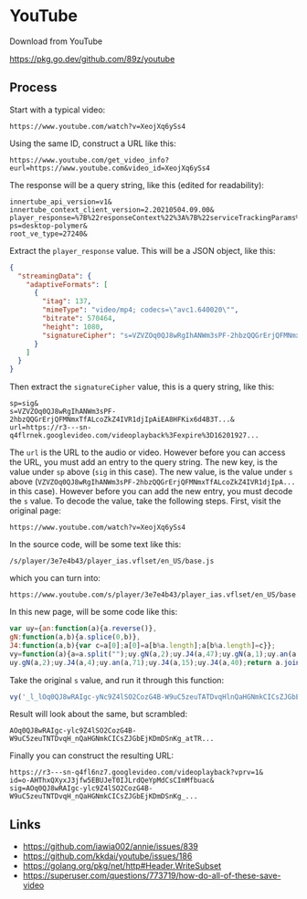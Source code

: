 # YouTube

Download from YouTube

https://pkg.go.dev/github.com/89z/youtube

## Process

Start with a typical video:

~~~
https://www.youtube.com/watch?v=XeojXq6ySs4
~~~

Using the same ID, construct a URL like this:

~~~
https://www.youtube.com/get_video_info?eurl=https://www.youtube.com&video_id=XeojXq6ySs4
~~~

The response will be a query string, like this (edited for readability):

~~~
innertube_api_version=v1&
innertube_context_client_version=2.20210504.09.00&
player_response=%7B%22responseContext%22%3A%7B%22serviceTrackingParams%22%3A...
ps=desktop-polymer&
root_ve_type=27240&
~~~

Extract the `player_response` value. This will be a JSON object, like this:

~~~json
{
  "streamingData": {
    "adaptiveFormats": [
      {
        "itag": 137,
        "mimeType": "video/mp4; codecs=\"avc1.640020\"",
        "bitrate": 570464,
        "height": 1080,
        "signatureCipher": "s=VZVZOq0QJ8wRgIhANWm3sPF-2hbzQQGrErjQFMNmxTfALco..."
      }
    ]
  }
}
~~~

Then extract the `signatureCipher` value, this is a query string, like this:

~~~
sp=sig&
s=VZVZOq0QJ8wRgIhANWm3sPF-2hbzQQGrErjQFMNmxTfALcoZkZ4IVR1djIpAiEA8HFKix6d4B3T...&
url=https://r3---sn-q4flrnek.googlevideo.com/videoplayback%3Fexpire%3D16201927...
~~~

The `url` is the URL to the audio or video. However before you can access the
URL, you must add an entry to the query string. The new key, is the value under
`sp` above (`sig` in this case). The new value, is the value under `s` above
(`VZVZOq0QJ8wRgIhANWm3sPF-2hbzQQGrErjQFMNmxTfALcoZkZ4IVR1djIpA...` in this case).
However before you can add the new entry, you must decode the `s` value. To
decode the value, take the following steps. First, visit the original page:

~~~
https://www.youtube.com/watch?v=XeojXq6ySs4
~~~

In the source code, will be some text like this:

~~~
/s/player/3e7e4b43/player_ias.vflset/en_US/base.js
~~~

which you can turn into:

~~~
https://www.youtube.com/s/player/3e7e4b43/player_ias.vflset/en_US/base.js
~~~

In this new page, will be some code like this:

~~~js
var uy={an:function(a){a.reverse()},
gN:function(a,b){a.splice(0,b)},
J4:function(a,b){var c=a[0];a[0]=a[b%a.length];a[b%a.length]=c}};
vy=function(a){a=a.split("");uy.gN(a,2);uy.J4(a,47);uy.gN(a,1);uy.an(a,49);
uy.gN(a,2);uy.J4(a,4);uy.an(a,71);uy.J4(a,15);uy.J4(a,40);return a.join("")};
~~~

Take the original `s` value, and run it through this function:

~~~js
vy('_l_lOq0QJ8wRAIgc-yNc9Z4lSO2CozG4B-W9uC5zeuTATDvqHlnQaHGNmkCICsZJGbEjKDmD...')
~~~

Result will look about the same, but scrambled:

~~~
AOq0QJ8wRAIgc-ylc9Z4lSO2CozG4B-W9uC5zeuTNTDvqH_nQaHGNmkCICsZJGbEjKDmDSnKg_atTR...
~~~

Finally you can construct the resulting URL:

~~~
https://r3---sn-q4fl6nz7.googlevideo.com/videoplayback?vprv=1&
id=o-AHThxQXyxJ3jfw5EBUJeT0IJLrdQeYpMdCsCImMfbuac&
sig=AOq0QJ8wRAIgc-ylc9Z4lSO2CozG4B-W9uC5zeuTNTDvqH_nQaHGNmkCICsZJGbEjKDmDSnKg_...
~~~

## Links

- https://github.com/iawia002/annie/issues/839
- https://github.com/kkdai/youtube/issues/186
- https://golang.org/pkg/net/http#Header.WriteSubset
- https://superuser.com/questions/773719/how-do-all-of-these-save-video
